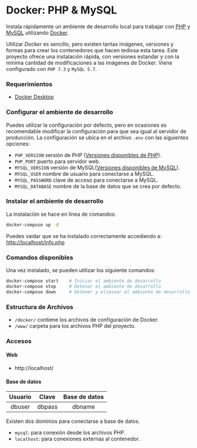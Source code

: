# Docker: PHP & MySQL

Instala rápidamente un ambiente de desarrollo local para trabajar con [PHP](https://www.php.net/) y [MySQL](https://www.mysql.com/) utilizando [Docker](https://www.docker.com). 

Utilizar *Docker* es sencillo, pero existen tantas imágenes, versiones y formas para crear los contenedores que hacen tediosa esta tarea. Este proyecto ofrece una instalación rápida, con versiones estandar y con la mínima cantidad de modificaciones a las imágenes de Docker. Viene configurado con  `PHP 7.3` y `MySQL 5.7`.

### Requerimientos

* [Docker Desktop](https://www.docker.com/products/docker-desktop)


### Configurar el ambiente de desarrollo

Puedes utilizar la configuración por defecto, pero en ocasiones es recomendable modificar la configuración para que sea igual al servidor de producción. La configuración se ubica en el archivo `.env` con las siguientes opciones:

* `PHP_VERSION` versión de PHP ([Versiones disponibles de PHP](https://github.com/docker-library/docs/blob/master/php/README.md#supported-tags-and-respective-dockerfile-links)).
* `PHP_PORT` puerto para servidor web.
* `MYSQL_VERSION` versión de MySQL([Versiones disponibles de MySQL](https://hub.docker.com/_/mysql)).
* `MYSQL_USER` nombre de usuario para conectarse a MySQL.
* `MYSQL_PASSWORD` clave de acceso para conectarse a MySQL.
* `MYSQL_DATABASE` nombre de la base de datos que se crea por defecto.


### Instalar el ambiente de desarrollo

La instalación se hace en línea de comandos:

```zsh
docker-compose up -d
```
Puedes vaidar que se ha instalado correctamente accediendo a: [http://localhost/info.php](http://localhost/info.php)

### Comandos disponibles

Una vez instalado, se pueden utilizar los siguiente comandos:

```zsh
docker-compose start    # Iniciar el ambiente de desarrollo
docker-compose stop     # Detener el ambiente de desarrollo
docker-compose down     # Detener y eliminar el ambiente de desarrollo.
```


### Estructura de Archivos

* `/docker/` contiene los archivos de configuración de Docker.
* `/www/` carpeta para los archivos PHP del proyecto.


### Accesos

#### Web

* http://localhost/

#### Base de datos

| Usuario | Clave | Base de datos |
|:---:|:---:|:---:|
| dbuser | dbpass | dbname |

Existen dos dominios para conectarse a base de datos.

* `mysql`: para conexión desde los archivos PHP.
* `localhost`: para conexiones externas al contenedor.

